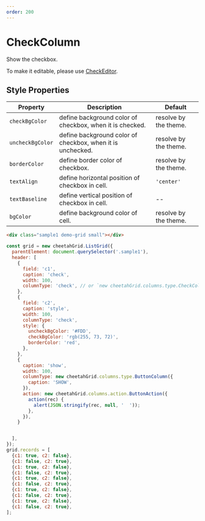 ```yaml
---
order: 200
---
```


# CheckColumn

Show the checkbox.

To make it editable, please use [CheckEditor](../column_actions/CheckEditor.md).

## Style Properties

|Property|Description|Default|
|---|---|---|
|`checkBgColor`|define background color of checkbox, when it is checked.|resolve by the theme.|
|`uncheckBgColor`|define background color of checkbox, when it is unchecked.|resolve by the theme.|
|`borderColor`|define border color of checkbox.|resolve by the theme.|
|`textAlign`|define horizontal position of checkbox in cell.|`'center'`|
|`textBaseline`|define vertical position of checkbox in cell.|--|
|`bgColor`|define background color of cell.|resolve by the theme.|

<code-preview>

```html
<div class="sample1 demo-grid small"></div>
```

```js
const grid = new cheetahGrid.ListGrid({
  parentElement: document.querySelector('.sample1'),
  header: [
    {
      field: 'c1',
      caption: 'check',
      width: 100,
      columnType: 'check', // or `new cheetahGrid.columns.type.CheckColumn()`
    },
    {
      field: 'c2',
      caption: 'style',
      width: 100,
      columnType: 'check',
      style: {
        uncheckBgColor: '#FDD',
        checkBgColor: 'rgb(255, 73, 72)',
        borderColor: 'red',
      },
    },
    {
      caption: 'show',
      width: 100,
      columnType: new cheetahGrid.columns.type.ButtonColumn({
        caption: 'SHOW',
      }),
      action: new cheetahGrid.columns.action.ButtonAction({
        action(rec) {
          alert(JSON.stringify(rec, null, '  '));
        },
      }),
    }


  ],
});
grid.records = [
  {c1: true, c2: false},
  {c1: false, c2: true},
  {c1: true, c2: false},
  {c1: false, c2: true},
  {c1: true, c2: false},
  {c1: false, c2: true},
  {c1: true, c2: false},
  {c1: false, c2: true},
  {c1: true, c2: false},
  {c1: false, c2: true},
];
```

</code-preview>
